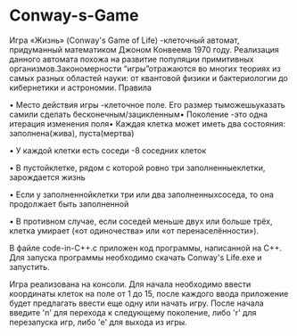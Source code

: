 # Conway-s-Game

Игра «Жизнь» (Conway's Game of Life) -клеточный автомат, придуманный математиком Джоном Конвеемв 1970 году. Реализация данного автомата похожа на развитие популяции примитивных организмов.Закономерности “игры”отражаются во многих теориях из самых разных областей науки: от квантовой физики и бактериологии до кибернетики и астрономии.
Правила

• Место действия игры -клеточное поле. Его размер тыможешьуказать самили сделать бесконечным/зацикленным• Поколение -это одна итерация изменения поля• Каждая клетка может иметь два состояния: заполнена(жива), пуста(мертва)

• У каждой клетки есть соседи -8 соседних клеток

• В пустойклетке, рядом с которой ровно три заполненныеклетки, зарождается жизнь

• Если у заполненнойклетки три или два заполненныхсоседа, то она продолжает быть заполненной

• В противном случае, если соседей меньше двух или больше трёх, клетка умирает («от одиночества» или «от перенаселённости»).

В файле code-in-C++.c приложен код программы, написанной на С++. Для запуска программы необходимо скачать Conway's Life.exe и запустить.

Игра реализована на консоли. Для начала необходимо ввести координаты клеток на поле от 1 до 15, после каждого ввода приложение будет предлагать ввести еще одну или начать игру. После начала введите 'n' для перехода к следующему поколение, либо 'r' для перезапуска игр, либо 'e' для выхода из игры.
